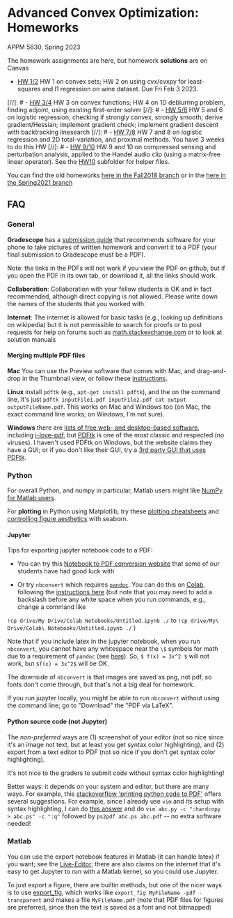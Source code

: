 # Advanced Convex Optimization: Homeworks
APPM 5630, Spring 2023

The homework assignments are here, but homework **solutions** are on Canvas

- [HW 1/2](APPM5630Spring23Homework01-02.pdf) HW 1 on convex sets; HW 2 on using cvx/cvxpy for least-squares and l1 regression on wine dataset. Due Fri Feb 3 2023.

[//]: # - [HW 3/4](APPM5630Spring21Homework03-04.pdf) HW 3 on convex functions; HW 4 on 1D deblurring problem, finding adjoint, using existing first-order solver
[//]: # - [HW 5/6](APPM5630Spring21Homework05-06.pdf) HW 5 and 6 on logistic regression; checking if strongly convex, strongly smooth; derive gradient/Hessian; implement gradient check; implement gradient descent with backtracking linesearch
[//]: # - [HW 7/8](APPM5630Spring21Homework07-08.pdf) HW 7 and 8 on logistic regression and 2D total-variation, and proximal methods. You have 3 weeks to do this HW
[//]: # - [HW 9/10](APPM5630Spring21Homework09-10.pdf) HW 9 and 10 on compressed sensing and perturbation analysis, applied to the Handel audio clip (using a matrix-free linear operator). See the [HW10](HW10/) subfolder for helper files.



You can find the old homeworks [here in the Fall2018 branch](https://github.com/stephenbeckr/convex-optimization-class/tree/Fall2018/Homeworks) or in the [here in the Spring2021 branch](https://github.com/stephenbeckr/convex-optimization-class/tree/Spring2021/Homeworks)

## FAQ

### General

**Gradescope** has a [submission guide](https://gradescope-static-assets.s3.amazonaws.com/help/submitting_hw_guide.pdf) that recommends software for your phone to take pictures of written homework and convert it to a PDF (your final submission to Gradescope must be a PDF).

Note: the links in the PDFs will not work if you view the PDF on github, but if you open the PDF in its own tab, or download it, all the links should work.

**Collaboration**: Collaboration with your fellow students is OK and in fact recommended, although direct copying is not allowed.  Please write down the names of the students that you worked with.

**Internet**: The internet is allowed for basic tasks (e.g., looking up definitions on wikipedia) but it is
not permissible to search for proofs or to post requests for help on forums such as [math.stackexchange.com](http://math.stackexchange.com/)
or to look at solution manuals

#### Merging multiple PDF files

**Mac** You can use the Preview software that comes with Mac, and drag-and-drop in the Thumbnail view, or follow these [instructions](https://support.apple.com/en-us/HT202945).

**Linux** install `pdftk` (e.g., `apt-get install pdftk`), and the on the command line, it's just `pdftk inputFile1.pdf inputFile2.pdf cat output outputFileName.pdf`.  This works on Mac and Windows too (on Mac, the exact command line works; on Windows, I'm not sure).

**Windows** there are [lists of free web- and desktop-based software](https://superuser.com/a/34294), including [i-love-pdf](https://www.ilovepdf.com/merge_pdf), but [PDFtk](https://www.pdflabs.com/tools/pdftk-the-pdf-toolkit/) is one of the most classic and respected (no viruses). I haven't used PDFtk on Windows, but the website claims they have a GUI; or if you don't like their GUI, try a [3rd party GUI that uses PDFtk](https://www.pdflabs.com/tools/pdftk-the-pdf-toolkit/).

### Python
For overall Python, and numpy in particular, Matlab users might like [NumPy for Matlab users](https://numpy.org/doc/stable/user/numpy-for-matlab-users.html).

For **plotting** in Python using Matplotlib, try these [plotting cheatsheets](https://github.com/matplotlib/cheatsheets) and [controlling figure aesthetics](https://seaborn.pydata.org/tutorial/aesthetics.html) with seaborn.


#### Jupyter

Tips for exporting jupyter notebook code to a PDF:

- You can try this [Notebook to PDF conversion website](https://htmtopdf.herokuapp.com/ipynbviewer/) that some of our students have had good luck with

- Or try `nbconvert` which requires [`pandoc`](https://pandoc.org/installing.html). You can do this on [Colab](https://colab.research.google.com/), following the [instructions here](https://stackoverflow.com/a/54191922) (but note that you may need to add a backslash before any white space when you run commands, e.g., change a command like

`!cp drive/My Drive/Colab Notebooks/Untitled.ipynb ./`
to
``!cp drive/My\ Drive/Colab\ Notebooks/Untitled.ipynb ./``
)

Note that if you include latex in the jupyter notebook, when you run `nbconvert`, you cannot have any whitespace near the `\$` symbols for math due to a requirement of `pandoc` (see [here](https://pandoc.org/MANUAL.html#extension-tex_math_dollars)).  So, ``$ f(x) = 3x^2 $`` will not work, but `$f(x) = 3x^2$` will be OK.

The downside of `nbconvert` is that images are saved as png, not pdf, so fonts don't come through, but that's not a big deal for homework.

If you run jupyter locally, you might be able to run `nbconvert` without using the command line; go to "Download" the "PDF via LaTeX".

#### Python source code (not Jupyter)
The *non-preferred* ways are (1) screenshot of your editor (not so nice since it's an image not text, but at least you get syntax color highlighting), and (2) export from a text editor to PDF (not so nice if you don't get syntax color highlighting).

It's not nice to the graders to submit code without syntax color highlighting!

Better ways: it depends on your system and editor, but there are many ways. For example, this [stackoverflow 'printing python code to PDF'](https://stackoverflow.com/q/20412038) offers several suggestions. For example, since I already use `vim` and its setup with syntax highlighting, I can do [this answer](https://stackoverflow.com/a/20412421) and do `vim abc.py -c ":hardcopy > abc.ps" -c ":q"` followed by `ps2pdf abc.ps abc.pdf` -- no extra software needed!


### Matlab

You can use the export notebook features in Matlab (it can handle latex) if you want; see the [Live-Editor](https://www.mathworks.com/products/matlab/live-editor.html); there are also claims on the internet that it's easy to get Jupyter to run with a Matlab kernel, so you could use Jupyter.

To just export a figure, there are builtin methods, but one of the nicer ways is to use [export_fig](https://www.mathworks.com/matlabcentral/fileexchange/23629-export_fig), which works like `export_fig MyFileName -pdf -transparent` and makes a file `MyFileName.pdf` (note that PDF files for figures are preferred, since then the text is saved as a font and not bitmapped)

